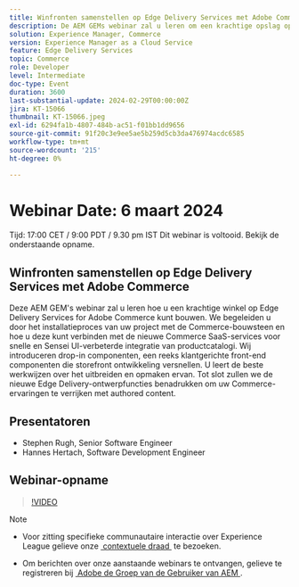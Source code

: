 ```yaml
---
title: Winfronten samenstellen op Edge Delivery Services met Adobe Commerce
description: De AEM GEMs webinar zal u leren om een krachtige opslag op Edge Delivery Services voor Adobe Commerce te bouwen, die projectopstelling, de integratie van Commerce SaaS, klantgerichte front-end componenten, en nieuwe auteurseigenschappen behandelt om de ervaringen van Commerce te verbeteren.
solution: Experience Manager, Commerce
version: Experience Manager as a Cloud Service
feature: Edge Delivery Services
topic: Commerce
role: Developer
level: Intermediate
doc-type: Event
duration: 3600
last-substantial-update: 2024-02-29T00:00:00Z
jira: KT-15066
thumbnail: KT-15066.jpeg
exl-id: 6294fa1b-4807-484b-ac51-f01bb1dd9656
source-git-commit: 91f20c3e9ee5ae5b259d5cb3da476974acdc6585
workflow-type: tm+mt
source-wordcount: '215'
ht-degree: 0%

---
```


# Webinar Date: 6 maart 2024

Tijd: 17:00 CET / 9:00 PDT / 9.30 pm IST
Dit webinar is voltooid. Bekijk de onderstaande opname.

## Winfronten samenstellen op Edge Delivery Services met Adobe Commerce

Deze AEM GEM&#39;s webinar zal u leren hoe u een krachtige winkel op Edge Delivery Services for Adobe Commerce kunt bouwen. We begeleiden u door het installatieproces van uw project met de Commerce-bouwsteen en hoe u deze kunt verbinden met de nieuwe Commerce SaaS-services voor snelle en Sensei UI-verbeterde integratie van productcatalogi. Wij introduceren drop-in componenten, een reeks klantgerichte front-end componenten die storefront ontwikkeling versnellen. U leert de beste werkwijzen over het uitbreiden en opmaken ervan. Tot slot zullen we de nieuwe Edge Delivery-ontwerpfuncties benadrukken om uw Commerce-ervaringen te verrijken met authored content.

## Presentatoren

* Stephen Rugh, Senior Software Engineer
* Hannes Hertach, Software Development Engineer

## Webinar-opname

>[!VIDEO](https://video.tv.adobe.com/v/3427729)

>[!NOTE]
> 
>* Voor zitting specifieke communautaire interactie over Experience League gelieve onze [&#x200B; contextuele draad &#x200B;](https://adobe.ly/48m4dEm) te bezoeken.
>
>* Om berichten over onze aanstaande webinars te ontvangen, gelieve te registreren bij [&#x200B; Adobe de Groep van de Gebruiker van AEM &#x200B;](https://aem-augs.adobe.com/).
